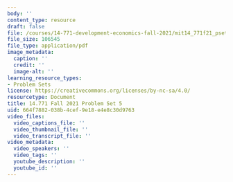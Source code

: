 ```yaml
---
body: ''
content_type: resource
draft: false
file: /courses/14-771-development-economics-fall-2021/mit14_771f21_pset5.pdf
file_size: 106545
file_type: application/pdf
image_metadata:
  caption: ''
  credit: ''
  image-alt: ''
learning_resource_types:
- Problem Sets
license: https://creativecommons.org/licenses/by-nc-sa/4.0/
resourcetype: Document
title: 14.771 Fall 2021 Problem Set 5
uid: 664f7882-038b-4cef-9e18-e4e8c30d9763
video_files:
  video_captions_file: ''
  video_thumbnail_file: ''
  video_transcript_file: ''
video_metadata:
  video_speakers: ''
  video_tags: ''
  youtube_description: ''
  youtube_id: ''
---
```

